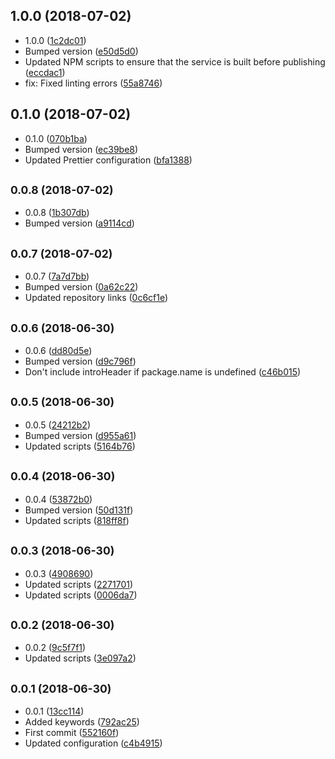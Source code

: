## 1.0.0 (2018-07-02)

* 1.0.0 ([1c2dc01](https://github.com/wessberg/scaffold/commit/1c2dc01))
* Bumped version ([e50d5d0](https://github.com/wessberg/scaffold/commit/e50d5d0))
* Updated NPM scripts to ensure that the service is built before publishing ([eccdac1](https://github.com/wessberg/scaffold/commit/eccdac1))
* fix: Fixed linting errors ([55a8746](https://github.com/wessberg/scaffold/commit/55a8746))



## 0.1.0 (2018-07-02)

* 0.1.0 ([070b1ba](https://github.com/wessberg/scaffold/commit/070b1ba))
* Bumped version ([ec39be8](https://github.com/wessberg/scaffold/commit/ec39be8))
* Updated Prettier configuration ([bfa1388](https://github.com/wessberg/scaffold/commit/bfa1388))



## <small>0.0.8 (2018-07-02)</small>

* 0.0.8 ([1b307db](https://github.com/wessberg/scaffold/commit/1b307db))
* Bumped version ([a9114cd](https://github.com/wessberg/scaffold/commit/a9114cd))



## <small>0.0.7 (2018-07-02)</small>

* 0.0.7 ([7a7d7bb](https://github.com/wessberg/scaffold/commit/7a7d7bb))
* Bumped version ([0a62c22](https://github.com/wessberg/scaffold/commit/0a62c22))
* Updated repository links ([0c6cf1e](https://github.com/wessberg/scaffold/commit/0c6cf1e))



## <small>0.0.6 (2018-06-30)</small>

* 0.0.6 ([dd80d5e](https://github.com/wessberg/scaffold/commit/dd80d5e))
* Bumped version ([d9c796f](https://github.com/wessberg/scaffold/commit/d9c796f))
* Don't include introHeader if package.name is undefined ([c46b015](https://github.com/wessberg/scaffold/commit/c46b015))



## <small>0.0.5 (2018-06-30)</small>

* 0.0.5 ([24212b2](https://github.com/wessberg/scaffold/commit/24212b2))
* Bumped version ([d955a61](https://github.com/wessberg/scaffold/commit/d955a61))
* Updated scripts ([5164b76](https://github.com/wessberg/scaffold/commit/5164b76))



## <small>0.0.4 (2018-06-30)</small>

* 0.0.4 ([53872b0](https://github.com/wessberg/scaffold/commit/53872b0))
* Bumped version ([50d131f](https://github.com/wessberg/scaffold/commit/50d131f))
* Updated scripts ([818ff8f](https://github.com/wessberg/scaffold/commit/818ff8f))



## <small>0.0.3 (2018-06-30)</small>

* 0.0.3 ([4908690](https://github.com/wessberg/scaffold/commit/4908690))
* Updated scripts ([2271701](https://github.com/wessberg/scaffold/commit/2271701))
* Updated scripts ([0006da7](https://github.com/wessberg/scaffold/commit/0006da7))



## <small>0.0.2 (2018-06-30)</small>

* 0.0.2 ([9c5f7f1](https://github.com/wessberg/scaffold/commit/9c5f7f1))
* Updated scripts ([3e097a2](https://github.com/wessberg/scaffold/commit/3e097a2))



## <small>0.0.1 (2018-06-30)</small>

* 0.0.1 ([13cc114](https://github.com/wessberg/scaffold/commit/13cc114))
* Added keywords ([792ac25](https://github.com/wessberg/scaffold/commit/792ac25))
* First commit ([552160f](https://github.com/wessberg/scaffold/commit/552160f))
* Updated configuration ([c4b4915](https://github.com/wessberg/scaffold/commit/c4b4915))



